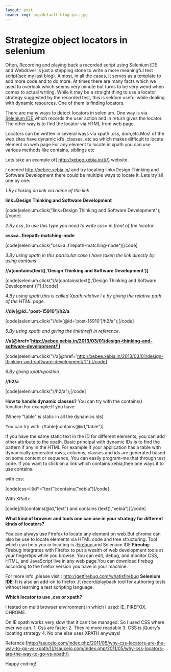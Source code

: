 ```yaml
---
layout: post
header-img: img/default-blog-pic.jpg
---
```


# Strategize object locators in selenium

Often, Recording and playing back a recorded script using Selenium IDE and Webdriver is just a stepping stone to write a more meaningful test script(see my last blog). Almost, in all the cases, it serves as a template to add more code and to do more. At times there are many facts which we used to overlook which seems very minute but turns to be very weird when comes to actual writing. While it may be a straight thing to use a locator strategy suggested by the recorded test, this is seldom useful while dealing with dynamic resources. One of them is finding locators. 

There are many ways to detect locators in selenium. One way is via [Selenium IDE](http://docs.seleniumhq.org/docs/02_selenium_ide.jsp),which records the user action and in return gives the locator. The other way is to find the locator via HTML from web page.

Locators can be written in several ways via xpath ,css, dom,etc.Most of the web sites have dynamic id’s ,classes, etc so which makes difficult to locate element on web page.For any element to locate in xpath you can use various methods like contains, siblings etc

Lets take an example of[ http://xebee.xebia.in/](/) website.

I opened <http://xebee.xebia.in/> and try locating link=Design Thinking and Software Development there could be multiple ways to locate it. Lets try all one by one:

_1.By clicking on link via name of the link_

**link=Design Thinking and Software Development**

[code]selenium.click("link=Design Thinking and Software Development");[/code] 

_2.By css ,to use this type you need to write css= in front of the locator_

**css=a..firepath-matching-node**

[code]selenium.click("css=a..firepath-matching-node")[/code] 

_3.By using xpath,in this particular case I have taken the link directly by using contains_

**//a[contains(text(),'Design Thinking and Software Development')]**

[code]selenium.click("//a[contains(text(),'Design Thinking and Software Development')]");[/code] 

_4.By using xpath,this is called Xpath:relative i.e by giving the relative path of the HTML page._

**//div[@id='post-15910']/h2/a**

[code]selenium.click("//div[@id='post-15910']/h2/a");[/code] 

_5.By using xpath and giving the link(href) in reference._

**//a[@href='http://xebee.xebia.in/2013/03/01/design-thinking-and-software-development/']**

[code]selenium.click("//a[@href='http://xebee.xebia.in/2013/03/01/design-thinking-and-software-development/']");[/code] 

_6.By giving xpath:postion_

**//h2/a**

[code]selenium.click("//h2/a");[/code] 

**How to handle dynamic classes?** You can try with the contains() function.For example:If you have:

(Where "table" is static in all the dynamics ids)

You can try with: //table[contains(@id,"table")]

If you have the same static text in the ID for different elements, you can add other attribute to the xpath. Basic principal with dynamic IDs is to find the pattern if any in the HTML.For example if your application has a table with dynamically generated rows, columns, classes and ids are generated based on some content or sequence, You can easily program-me that through test code. If you want to click on a link which contains xebia,then one ways it to use contains.

with css:

[code]css=li[id*="text"]:contains("xebia")[/code] 

With XPath:

[code]//li[contains(@id,"text") and contains (text(),"xebia")][/code] 

**What kind of browser and tools one can use in your strategy for different kinds of locators?**

You can always use Firefox to locate any element on web.But chrome can also be use to locate elements via HTML code and tree structuring. Tool which can help you in locating is :[Firebug ](http://getfirebug.com/whatisfirebug) and Selenium IDE **Fireubg**: Firebug integrates with Firefox to put a wealth of web development tools at your fingertips while you browse. You can edit, debug, and monitor CSS, HTML, and JavaScript live in any web page.You can download firebug according to the firefox version you have in your machine.

For more info ,please visit : <http://getfirebug.com/whatisfirebug> **Selenium IDE**: It is also an add-on to firefox .It record/playback tool for authoring tests without learning a test scripting language. 

**Which locator to use ,css or xpath?**

I tested on multi browser environment in which I used: IE, FIREFOX, CHROME.

On IE xpath works very slow that it can't be managed. So I used CSS where ever we can. 1\. Css are faster 2\. They’re more readable 3\. CSS is jQuery’s locating strategy 4\. No one else uses XPATH anyways!

Refernce:[http://sauceio.com/index.php/2011/05/why-css-locators-are-the-way-to-go-vs-xpath/](//sauceio.com/index.php/2011/05/why-css-locators-are-the-way-to-go-vs-xpath/)

Happy coding!